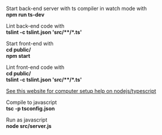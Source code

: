 Start back-end server with ts compiler in watch mode with  
**npm run ts-dev**  

Lint back-end code with  
**tslint -c tslint.json 'src/\*\*/\*.ts'**  

Start front-end with  
**cd public/**  
**npm start**  

Lint front-end code with  
**cd public/**  
**tslint -c tslint.json 'src/\*\*/\*.ts'**  

[See this website for computer setup help on nodejs/typescript](https://blog.sourcerer.io/a-crash-course-on-typescript-with-node-js-2c376285afe1)

Compile to javascript  
**tsc -p tsconfig.json**  

Run as javascript  
**node src/server.js**